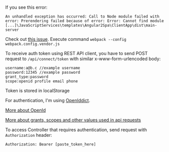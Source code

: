 If you see this error:

`An unhandled exception has occurred: Call to Node module failed with error: Prerendering failed because of error: Error: Cannot find module [...]\JavaScriptServices\templates\Angular2Spa\ClientApp\dist\main-server`

Check out [this issue](https://github.com/aspnet/JavaScriptServices/issues/99). Execute command `webpack --config webpack.config.vendor.js`

To receive auth token using REST API client, you have to send POST request to `/api/connect/token` with similar x-www-form-urlencoded body:
```
username:a@b.c //example username
password:12345 //example password
grant_type:password
scope:openid profile email phone
```

Token is stored in localStorage

For authentication, I'm using [OpenIddict](https://github.com/openiddict/openiddict-core).

[More about OpenId](http://connect2id.com/learn/openid-connect)

[More about grants, scopes and other values used in api requests](https://tools.ietf.org/html/rfc6749)

To access Controller that requires authentication, send request with `Authorization` header:
```
Authorization: Bearer [paste_token_here]
```